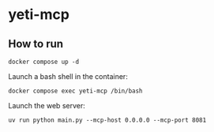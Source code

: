 # yeti-mcp

## How to run

```
docker compose up -d
```

Launch a bash shell in the container:

```
docker compose exec yeti-mcp /bin/bash
```

Launch the web server:

```
uv run python main.py --mcp-host 0.0.0.0 --mcp-port 8081
```
